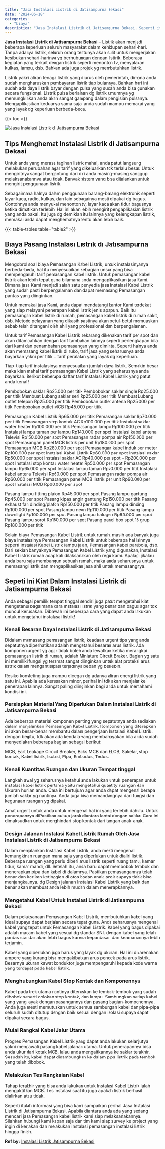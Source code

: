 ```yaml
---
title: "Jasa Instalasi Listrik di Jatisampurna Bekasi"
date: "2024-06-18"
categories: 
  - "biaya"
description: "Jasa Instalasi Listrik di Jatisampurna Bekasi. Seperti itulah informasi yang bisa kami sampaikan perihal Jasa Instalasi Listrik di Jatisampurna Bekasi. Apabi..."
---
```


**Jasa Instalasi Listrik di Jatisampurna Bekasi** – Listrik akan menjadi beberapa keperluan seluruh masyarakat dalam kehidupan sehari-hari. Tanpa adanya listrik, seluruh orang tentunya akan sulit untuk mengerjakan kesibukan sehari-harinya yg berhubungan dengan listirik. Beberapa kegiatan yang terkait dengan listrik seperti menonton tv, menyalakan kulkas, lampu, dsb. Bahkan ada juga projek yg membutuhkan listrik.

Listrik yakni aliran tenaga listrik yang diurus oleh pemerintah, dimana anda sudah mengharuskan pembayaran listrik tiap bulannya. Bahkan hari ini sudah ada daya listrik bayar dengan pulsa yang sudah anda bisa gunakan secara fungsional. Listrik pulsa berlainan dg listrik umumnya yg memungkinkan anda akan sangat gampang dalam pengisian pulsanya. Mengaplikasikan keduanya sama saja, anda sudah mampu memakai yang yang layak dg keperluan berbeda-beda.

{{< toc >}}

![Jasa Instalasi Listrik di Jatisampurna Bekasi](/images/instalasi-listrik-murah19.png)

## Tips Menghemat Instalasi Listrik di Jatisampurna Bekasi

Untuk anda yang merasa tagihan listrik mahal, anda patut langsung melakukan perubahan agar tarif yang dikeluarkan tdk terlalu besar. Untuk mengiritnya sangat bergantung dari diri anda masing-masing sanggup melaksanakannya atau tidak. Banyak sistem yang bisa dijalankan untuk mengirit penggunaan listrik.

Sebagaimana halnya dalam penggunaan barang-barang elektronik seperti layar kaca, radio, kulkas, dan lain sebagainya mesti dipakai dg bagus. Contohnya anda menyukai menonton tv, layar kaca akan tidur bagusnya ketika dimatikan terlebih. Hal ini akan lebih mengirit pengaplikasian listrik yang anda pakai. Itu juga dg demikian itu lainnya yang kelengkapan listrik, memakai anda dapat menghematnya tentu akan lebih baik.

{{< table-tables table="table2" >}}

## Biaya Pasang Instalasi Listrik di Jatisampurna Bekasi

Mengobrol soal biaya Pemasangan Kabel Listrik, untuk instalasinyanya berbeda-beda, hal itu menyesuaikan sebagian unsur yang bisa mempengaruhi tarif pemasangan kabel listrik. Untuk pemasangan kabel listrik akan lebih tepat guna bilamana anda mengaplikasikan jasa Kami. Dimana jasa Kami menjadi salah satu penyedia jasa Instalasi Kabel Listrik yang sudah pasti berpengalaman dan dapat memasang Pemasangan pantas yang diinginkan.

Untuk memakai jasa Kami, anda dapat mendatangi kantor Kami terdekat yang siap melayani penerapan kabel listrik jenis apapun. Baik itu pemasangan kabel listrik di rumah, pemasangan kabel listrik di rumah sakit, dsb. Metode pelayanan yang dikasih pastinya akan betul-betul memuaskan sebab telah ditangani oleh ahli yang professional dan berpengalaman.

Untuk tarif Pemasangan Kabel Listrik sekarang dikenakan tarif per spot dan akan ditambahkan dengan tarif tambahan lainnya seperti perlengkapan bila dari kami dan penambahan pemasangan yang diminta. Seperti halnya anda akan memasang kabel listrik di ruko, tarif jasa yang seharusnya anda bayarkan yakni per titik + tarif peralatan yang layak dg keperluan.

Tiap-tiap tarif instalasinya menyesuaikan jumlah daya listrik. Semakin besar maka kian mahal tarif pemasangan Kabel Listrik yang seharusnya anda bayarkan. Berikut beberapa daftar tarif Instalasi Kabel Listrik yang patut anda kenal !

Pembobokan saklar Rp25.000 per titik Pembobokan saklar single Rp25.000 per titik Membuat Lubang saklar seri Rp25.000 per titik Membuat Lubang outlet telepon Rp25.000 per titik Pembobokan outlet antena Rp25.000 per titik Pembobokan outlet MCB Rp45.000 per titik

Pemasangan Kabel Listrik Rp65.000 per titik Pemasangan saklar Rp70.000 per titik Pemasangan stop kontak AC Rp100.000 per titik Instalasi saklar water heater Rp100.000 per titik Pemasangan lampu Rp100.000 per titik Instalasi lampu taman per lampu Rp140.000 per spot Instalasi kabel antena Televisi Rp150.000 per spot Pemasangan radar pompa air Rp150.000 per spot Pemasangan panel MCB listrik per unit Rp180.000 per spot Pemasangan MCB Rp280.000 per spot Pemasangan kabel induk per meter Rp100.000 per spot Instalasi Kabel Listrik Rp60.000 per spot Instalasi saklar Rp50.000 per spot Instalasi saklar AC Rp40.000 per spot – Rp200.000 per spot Instalasi stop kontak water heater Rp50.000 per spot Pemasangan lampu Rp65.000 per spot Instalasi lampu taman Rp70.000 per titik Instalasi kabel antena Televisi Rp60.000 per spot Pemasangan radar pompa air Rp60.000 per titik Pemasangan panel MCB listrik per unit Rp90.000 per spot Instalasi MCB Rp60.000 per spot

Pasang lampu fitting plafon Rp45.000 per spot Pasang lampu gantung Rp45.000 per spot Pasang kipas angin gantung Rp150.000 per titik Pasang exhaust fan dinding/plafon Rp150.000 per titik Pasang lampu dinding Rp100.000 per spot Pasang lampu neon Rp110.000 per titik Pasang lampu downlight Rp100.000 per spot Pasang lampu halogen Rp95.000 per spot Pasang lampu sorot Rp150.000 per spot Pasang panel box spot 15 grup Rp180.000 per titik

Selain biaya Pemasangan Kabel Listrik untuk rumah, masih ada banyak juga biaya instalasinya Pemasangan Kabel Listrik untuk beberapa hal lainnya seperti Instalasi Kabel Listrik lampu jalan, Pemasangan kabel parabola, dsb. Dari sekian banyaknya Pemasangan Kabel Listrik yang digunakan, Instalasi Kabel Listrik rumah acap kali dilaksanakan oleh regu kami. Apalagi jikalau anda baru saja membangun sebuah rumah, maka anda seharusnya untuk memasang listrik dan mengaplikasikan jasa ahli untuk memasangnya.

## Sepeti Ini Kiat Dalam Instalasi Listrik di Jatisampurna Bekasi


Anda sebagai pemilik tempat tinggal sendiri juga patut mengetahui kiat mengetahui bagaimana cara instalasi listrik yang benar dan bagus agar tdk muncul kerusakan. Dibawah ini beberapa cara yang dapat anda lakukan untuk mengetahui instalasai listrik!

### Kenali Besaran Daya Instalasi Listrik di Jatisampurna Bekasi

Didalam memasang pemasangan listrik, keadaan urgent tips yang anda sepatutnya diperhatikan adalah mengetahui besaran arus listrik. Ada komponen urgent yg agar tidak boleh anda lewatkan ketika merangkai pemasangan listrik di rumah, adalah Miniature Circuit Braker. Bagian yg satu ini memiliki fungsi yg teramat sangat diinginkan untuk alat proteksi arus listrik dalam mengantisipasi terjadinya beban yg berlebih.

Resiko konsleting juga mampu dicegah dg adanya aliran energi listrik yang satu ini. Apabila ada kerusakan minor, perihal ini tdk akan menjalar ke penerapan lainnya. Sangat paling diinginkan bagi anda untuk memahami kondisi ini.

### Persiapkan Material Yang Diperlukan Dalam Instalasi Listrik di Jatisampurna Bekasi

Ada beberapa material komponen penting yang sepatutnya anda sediakan dalam menjalankan Pemasangan Kabel Listrik. Komponen yang diterapkan ini akan benar-benar membantu dalam pengerjaan Instalasi Kabel Listrik. dengan begitu, tdk akan ada kendala yang membahayakan bila anda sudah menyediakan beberapa bagian sebagai berikut:

MCB, Eart Leakage Circuit Breaker, Boks MCB dan ELCB, Sakelar, stop kontak, Kabel listrik, Isolasi, Pipa, Embodus, Tedus.

### Kenali Kuantitas Ruangan dan Ukuran Tempat tinggal

Langkah awal yg seharusnya ketahui anda lakukan untuk penerapan untuk instalasi kabel listrik pertama yaitu mengetahui quantity ruangan dan Ukuran hunian anda. Cara ini bertujuan agar anda dapat mengenal berapa jumlah saklar yg nantinya. Anda juga bisa memandangnya dari fungsi dan kegunaan ruangan yg dipakai.

Amat urgent untuk anda untuk mengenal hal ini yang terlebih dahulu. Untuk penerapannya diPastikan cukup jarak diantara lantai dengan saklar. Cara ini dimaksudkan untuk menghindari stop kontak dari tangan anak-anak.

### Design Jalanan Instalasi Kabel Listrik Rumah Oleh Jasa Instalasi Listrik di Jatisampurna Bekasi

Dalam menjalankan Instalasi Kabel Listrik, anda mesti mengenal kemungkinan ruangan mana saja yang diperlukan untuk dialiri listrik. Beberapa ruangan yang perlu diberi arus listrik seperti ruang tamu, kamar tidur, kamar mandi, dll. Setelah itu, anda baru dapat membobok tembok dan menerapkan pipa dan kabel di dalamnya. Pastikan pemasangannya telah benar dan berikan ketinggian di atas badan anak-anak supaya tidak bisa menjangkaunya. dg Design jalanan Instalasi Kabel Listrik yang baik dan benar akan membuat anda lebih mudah dalam menerapkannya.

### Mengetahui Kabel Untuk Instalasi Listrik di Jatisampurna Bekasi

Dalam pelaksanaan Pemasangan Kabel Listrik, membutuhkan kabel yang ideal supaya dapat berjalan secara tepat guna. Anda seharusnya mengenal kabel yang tepat untuk Pemasangan Kabel Listrik. Kabel yang bagus dipakai adalah macam kabel yang sesuai dg standar SNI. dengan kabel yang telah pantas standar akan lebih bagus karena kepantasan dan keamanannya lebih terjamin.

Kabel yang diperlukan juga harus yang layak dg ukuran. Hal ini dikarenakan ampere yang kurang bisa mengakibatkan arus pendek pada arus listrik. Besarnya ukuran kawat konduktor juga mempengaruhi kepada kode warna yang terdapat pada kabel listrik.

### Menghubungkan Kabel Stop Kontak dan Komponennya

Kabel pada trek utama nantinya diteruskan ke tembok-tembok yang sudah dibobok seperti colokan stop kontak, dan lampu. Sambungkan setiap kabel yang yang layak dengan pasangannya dan pasang bagian-komponennya. Anda juga mesti memutuskan untuk semua sambungan kabel dan pipa-pipa seluruh sudah ditutup dengan baik sesuai dengan isolasi supaya dapat dipakai secara bagus.

### Mulai Rangkai Kabel Jalur Utama

Progres Pemasangan Kabel Listrik yang dapat anda lakukan selanjutya yakni mengawali pasang kabel jalanan utama. Untuk penerapannya bisa anda ukur dari kotak MCB, lalau anda mengaitkannya ke saklar terakhir. Sesudah itu, kabel dapat disambungkan ke dalam pipa listrik pada tembok yang telah dibobok.

### Melakukan Tes Rangkaian Kabel

Tahap terakhir yang bisa anda lakukan untuk Instalasi Kabel Listrik ialah mengaktifkan MCB. Tes Instalasi saat itu juga apakah listrik berhasil dialirkan atau tidak.

Seperti itulah informasi yang bisa kami sampaikan perihal Jasa Instalasi Listrik di Jatisampurna Bekasi. Apabila diantara anda ada yang sedang mencari jasa Pemasangan kabel listrik kami siap melaksanakannya. Silahkan hubungi kami kapan saja dan tim kami siap survey ke project yang ingin di kerjakan dan melakukan instalasi pemasangan instalasi listrik hingga finish.

**Ref by:** [Instalasi Listrik Jatisampurna Bekasi](https://id.wikipedia.org/wiki/Instalasi)
